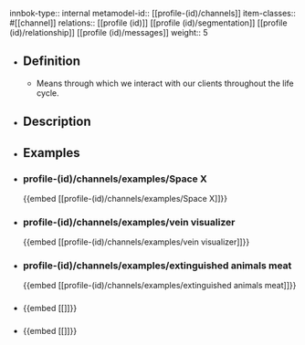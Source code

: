 innbok-type:: internal
metamodel-id:: [[profile-(id)/channels]]
item-classes:: #[[channel]]
relations:: [[profile (id)]] [[profile (id)/segmentation]] [[profile (id)/relationship]] [[profile (id)/messages]]
weight:: 5

- ## Definition
  - Means through which we interact with our clients throughout the life cycle.
- ## Description
- ## Examples
- ### profile-(id)/channels/examples/Space X
  {{embed [[profile-(id)/channels/examples/Space X]]}}
- ### profile-(id)/channels/examples/vein visualizer
  {{embed [[profile-(id)/channels/examples/vein visualizer]]}}
- ### profile-(id)/channels/examples/extinguished animals meat
  {{embed [[profile-(id)/channels/examples/extinguished animals meat]]}}
- ### 
  {{embed [[]]}}
- ### 
  {{embed [[]]}}



